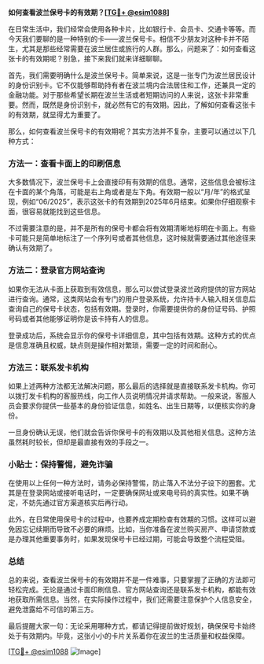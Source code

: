 **如何查看波兰保号卡的有效期？[[TG💪+ @esim1088](https://t.me/s/esim1088)]**

在日常生活中，我们经常会使用各种卡片，比如银行卡、会员卡、交通卡等等。而今天我们要聊的是一种特别的卡——波兰保号卡。相信不少朋友对这种卡并不陌生，尤其是那些经常需要在波兰居住或旅行的人群。那么，问题来了：如何查看这张卡的有效期呢？别急，接下来我们就来详细聊聊。

首先，我们需要明确什么是波兰保号卡。简单来说，这是一张专门为波兰居民设计的身份识别卡。它不仅能够帮助持有者在波兰境内合法居住和工作，还兼具一定的金融功能。对于那些希望长期在波兰生活或者短期访问的人来说，这张卡非常重要。然而，既然是身份识别卡，就必然有它的有效期。因此，了解如何查看这张卡的有效期，就显得尤为重要了。

那么，如何查看波兰保号卡的有效期呢？其实方法并不复杂，主要可以通过以下几种方式：

### 方法一：查看卡面上的印刷信息

大多数情况下，波兰保号卡上会直接印有有效期的信息。通常，这些信息会被标注在卡面的某个角落，可能是右上角或者是左下角。有效期一般以“月/年”的格式呈现，例如“06/2025”，表示这张卡的有效期到2025年6月结束。如果你仔细观察卡面，很容易就能找到这些信息。

不过需要注意的是，并不是所有的保号卡都会将有效期清晰地标明在卡面上。有些卡可能只是简单地标注了一个序列号或者其他信息，这时候就需要通过其他途径来确认有效期了。

### 方法二：登录官方网站查询

如果你无法从卡面上获取到有效信息，那么可以尝试登录波兰政府提供的官方网站进行查询。通常，这类网站会有专门的用户登录系统，允许持卡人输入相关信息后查询自己的保号卡状态，包括有效期。登录时，你需要提供你的身份证号码、护照号码或者其他能够证明你是该卡持有人的信息。

登录成功后，系统会显示你的保号卡详细信息，其中包括有效期。这种方式的优点是信息准确且权威，缺点则是操作相对繁琐，需要一定的时间和耐心。

### 方法三：联系发卡机构

如果上述两种方法都无法解决问题，那么最后的选择就是直接联系发卡机构。你可以拨打发卡机构的客服热线，向工作人员说明情况并请求帮助。一般来说，客服人员会要求你提供一些基本的身份验证信息，如姓名、出生日期等，以便核实你的身份。

一旦身份确认无误，他们就会告诉你保号卡的有效期以及其他相关信息。这种方法虽然耗时较长，但却是最直接有效的手段之一。

### 小贴士：保持警惕，避免诈骗

在使用以上任何一种方法时，请务必保持警惕，防止落入不法分子设下的圈套。尤其是在登录网站或接听电话时，一定要确保网址或来电号码的真实性。如果不确定，不妨先通过官方渠道核实后再行动。

此外，在日常使用保号卡的过程中，也要养成定期检查有效期的习惯。这样可以避免因忘记续期而导致不必要的麻烦。比如，当你准备在波兰购买房产、申请贷款或是办理其他重要事务时，如果发现保号卡已经过期，可能会导致整个流程受阻。

### 总结

总的来说，查看波兰保号卡的有效期并不是一件难事，只要掌握了正确的方法即可轻松完成。无论是通过卡面印刷信息、官方网站查询还是联系发卡机构，都能有效地获取所需信息。当然，在实际操作过程中，我们还需要注意保护个人信息安全，避免泄露给不可信的第三方。

最后提醒大家一句：无论采用哪种方式，都请记得提前做好规划，确保保号卡始终处于有效期内。毕竟，这张小小的卡片关系着你在波兰的生活质量和权益保障。

[[TG💪+ @esim1088](https://t.me/s/esim1088) ![Image](https://i.postimg.cc/4NQfJmqS/Snipaste-2025-05-13-00-14-12.png)]